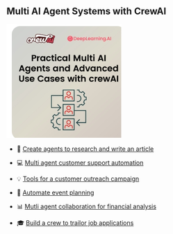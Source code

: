 ## Multi AI Agent Systems with CrewAI 

![image1](https://github.com/micag2025/DeepLearningAI-CrewAI/blob/main/image2.jpeg)

- 🔮 [Create agents to research and write an article](https://github.com/micag2025/DeepLearningAI-CrewAI/tree/main/Multi_AI_Agent_Systems_with_CrewAI/Create_Agents_research_and_write)

- 💻 [Multi agent customer support automation](https://github.com/micag2025/DeepLearningAI-CrewAI/tree/main/Multi_AI_Agent_Systems_with_CrewAI/Mutli_Agent_customer_support_automation)

- 💡 [Tools for a customer outreach campaign](https://github.com/micag2025/DeepLearningAI-CrewAI/tree/main/Multi_AI_Agent_Systems_with_CrewAI/Tools_for_Customer_outreach_campaign)

- 🎉 [Automate event planning](https://github.com/micag2025/DeepLearningAI-CrewAI/tree/main/Multi_AI_Agent_Systems_with_CrewAI/Automate_event_planning)
  
- 📊 [Mutli agent collaboration for financial analysis](https://github.com/micag2025/DeepLearningAI-CrewAI/tree/main/Multi_AI_Agent_Systems_with_CrewAI/Multi_Agent_collaboration_for_financial_analysis)

- 🎓 [Build a crew to trailor job applications](https://github.com/micag2025/DeepLearningAI-CrewAI/tree/main/Multi_AI_Agent_Systems_with_CrewAI/Build_crew_trailor_job_applications)


